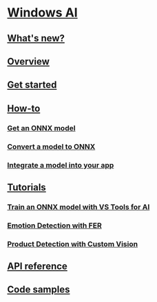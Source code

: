 # [Windows AI](index.md)
## [What's new?](whats-new.md)
## [Overview](overview.md)
## [Get started](get-started.md)
## [How-to](how-to.md)
### [Get an ONNX model](get-onnx-model.md)
### [Convert a model to ONNX](conversion-samples.md)
### [Integrate a model into your app](integrate-model.md)
## [Tutorials](tutorials.md)
### [Train an ONNX model with VS Tools for AI](train-ai-model.md)
### [Emotion Detection with FER](https://docs.microsoft.com/labs/insiderdevtour2018/machinelearning/index?ocid=idt_labs_cta_web2lab_machinelearning&tutorial-step=2)
### [Product Detection with Custom Vision](https://docs.microsoft.com/labs/insiderdevtour2018/machinelearning/index?ocid=idt_labs_cta_web2lab_machinelearning&tutorial-step=4)
## [API reference](https://docs.microsoft.com/uwp/api/windows.ai.machinelearning.preview)
## [Code samples](https://github.com/Microsoft/Windows-Machine-Learning)